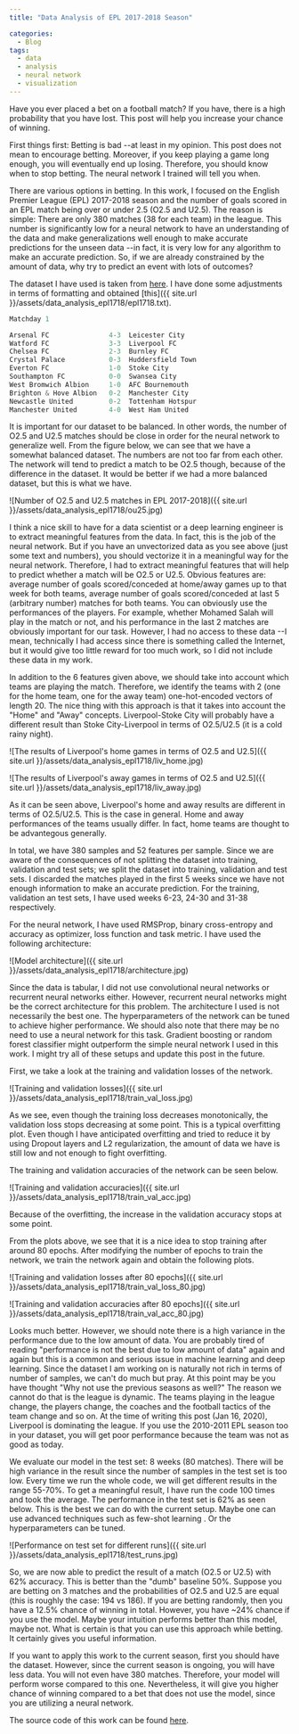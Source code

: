 ```yaml
---
title: "Data Analysis of EPL 2017-2018 Season"

categories:
  - Blog
tags:
  - data
  - analysis
  - neural network
  - visualization
---
```


Have you ever placed a bet on a football match? If you have, there is a high probability that you have lost. This post will help you increase your chance of winning.

First things first: Betting is bad --at least in my opinion. This post does not mean to encourage betting. Moreover, if you keep playing a game long enough, you will eventually end up losing. Therefore, you should know when to stop betting. The neural network I trained will tell you when.

There are various options in betting. In this work, I focused on the English Premier League (EPL) 2017-2018 season and the number of goals scored in an EPL match being over or under 2.5 (O2.5 and U2.5). The reason is simple: There are only 380 matches (38 for each team) in the league. This number is significantly low for a neural network to have an understanding of the data and make generalizations well enough to make accurate predictions for the unseen data --in fact, it is very low for any algorithm to make an accurate prediction. So, if we are already constrained by the amount of data, why try to predict an event with lots of outcomes?

The dataset I have used is taken from <a href="https://github.com/openfootball/england/tree/master/2017-18">here</a>. I have done some adjustments in terms of formatting and obtained [this]({{ site.url }}/assets/data_analysis_epl1718/epl1718.txt).

```python
Matchday 1

Arsenal FC               4-3  Leicester City
Watford FC               3-3  Liverpool FC
Chelsea FC               2-3  Burnley FC
Crystal Palace           0-3  Huddersfield Town
Everton FC               1-0  Stoke City
Southampton FC           0-0  Swansea City
West Bromwich Albion     1-0  AFC Bournemouth
Brighton & Hove Albion   0-2  Manchester City
Newcastle United         0-2  Tottenham Hotspur
Manchester United        4-0  West Ham United
```

It is important for our dataset to be balanced. In other words, the number of O2.5 and U2.5 matches should be close in order for the neural network to generalize well. From the figure below, we can see that we have a somewhat balanced dataset. The numbers are not too far from each other. The network will tend to predict a match to be O2.5 though, because of the difference in the dataset. It would be better if we had a more balanced dataset, but this is what we have.

![Number of O2.5 and U2.5 matches in EPL 2017-2018]({{ site.url }}/assets/data_analysis_epl1718/ou25.jpg)

I think a nice skill to have for a data scientist or a deep learning engineer is to extract meaningful features from the data. In fact, this is the job of the neural network. But if you have an unvectorized data as you see above (just some text and numbers), you should vectorize it in a meaningful way for the neural network. Therefore, I had to extract meaningful features that will help to predict whether a match will be O2.5 or U2.5. Obvious features are: average number of goals scored/conceded at home/away games up to that week for both teams, average number of goals scored/conceded at last 5 (arbitrary number) matches for both teams. You can obviously use the performances of the players. For example, whether Mohamed Salah will play in the match or not, and his performance in the last 2 matches are obviously important for our task. However, I had no access to these data --I mean, technically I had  access since there is something called the Internet, but it would give too little reward for too much work, so I did not include these data in my work.

In addition to the 6 features given above, we should take into account which teams are playing the match. Therefore, we identify the teams with 2 (one for the home team, one for the away team) one-hot-encoded vectors of length 20. The nice thing with this approach is that it takes into account the "Home" and "Away" concepts. Liverpool-Stoke City will probably have a different result than Stoke City-Liverpool in terms of O2.5/U2.5 (it is a cold rainy night).

![The results of Liverpool's home games in terms of O2.5 and U2.5]({{ site.url }}/assets/data_analysis_epl1718/liv_home.jpg)

![The results of Liverpool's away games in terms of O2.5 and U2.5]({{ site.url }}/assets/data_analysis_epl1718/liv_away.jpg)

As it can be seen above, Liverpool's home and away results are different in terms of O2.5/U2.5. This is the case in general. Home and away performances of the teams usually differ. In fact, home teams are thought to be advantegous generally.

In total, we have 380 samples and 52 features per sample. Since we are aware of the consequences of not splitting the dataset into training, validation and test sets; we split the dataset into training, validation and test sets. I discarded the matches played in the first 5 weeks since we have not enough information to make an accurate prediction. For the training, validation an test sets, I have used weeks 6-23, 24-30 and 31-38 respectively.

For the neural network, I have used RMSProp, binary cross-entropy and accuracy as optimizer, loss function and task metric. I have used the following architecture:

![Model architecture]({{ site.url }}/assets/data_analysis_epl1718/architecture.jpg)

Since the data is tabular, I did not use convolutional neural networks or recurrent neural networks either. However, recurrent neural networks might be the correct architecture for this problem. The architecture I used is not necessarily the best one. The hyperparameters of the network can be tuned to achieve higher performance. We should also note that there may be no need to use a neural network for this task. Gradient boosting or random forest classifier might outperform the simple neural network I used in this work. I might try all of these setups and update this post in the future.

First, we take a look at the training and validation losses of the network.

![Training and validation losses]({{ site.url }}/assets/data_analysis_epl1718/train_val_loss.jpg)

As we see, even though the training loss decreases monotonically, the validation loss stops decreasing at some point. This is a typical overfitting plot. Even though I have anticipated overfitting and tried to reduce it by using Dropout layers and L2 regularization, the amount of data we have is still low and not enough to fight overfitting.

The training and validation accuracies of the network can be seen below.

![Training and validation accuracies]({{ site.url }}/assets/data_analysis_epl1718/train_val_acc.jpg)

Because of the overfitting, the increase in the validation accuracy stops at some point.

From the plots above, we see that it is a nice idea to stop training after around 80 epochs. After modifying the number of epochs to train the network, we train the network again and obtain the following plots.

![Training and validation losses after 80 epochs]({{ site.url }}/assets/data_analysis_epl1718/train_val_loss_80.jpg)

![Training and validation accuracies after 80 epochs]({{ site.url }}/assets/data_analysis_epl1718/train_val_acc_80.jpg)

Looks much better. However, we should note there is a high variance in the performance due to the low amount of data. You are probably tired of reading "performance is not the best due to low amount of data" again and again but this is a common and serious issue in machine learning and deep learning. Since the dataset I am working on is naturally not rich in terms of number of samples, we can't do much but pray. At this point may be you have thought "Why not use the previous seasons as well?" The reason we cannot do that is the league is dynamic. The teams playing in the league change, the players change, the coaches and the football tactics of the team change and so on. At the time of writing this post (Jan 16, 2020), Liverpool is dominating the league. If you use the 2010-2011 EPL season too in your dataset, you will get poor performance because the team was not as good as today.

We evaluate our model in the test set: 8 weeks (80 matches). There will be high variance in the result since the number of samples in the test set is too low. Every time we run the whole code, we will get different results in the range 55-70%. To get a meaningful result, I have run the code 100 times and took the average. The performance in the test set is 62% as seen below. This is the best we can do with the current setup. Maybe one can use advanced techniques such as few-shot learning . Or the hyperparameters can be tuned.

![Performance on test set for different runs]({{ site.url }}/assets/data_analysis_epl1718/test_runs.jpg)

So, we are now able to predict the result of a match (O2.5 or U2.5) with 62% accuracy. This is better than the "dumb" baseline 50%. Suppose you are betting on 3 matches and the probabilities of O2.5 and U2.5 are equal (this is roughly the case: 194 vs 186). If you are betting randomly, then you have a 12.5% chance of winning in total. However, you have ~24% chance if you use the model. Maybe your intuition performs better than this model, maybe not. What is certain is that you can use this approach while betting. It certainly gives you useful information.

If you want to apply this work to the current season, first you should have the dataset. However, since the current season is ongoing, you will have less data. You will not even have 380 matches. Therefore, your model will perform worse compared to this one. Nevertheless, it will give you higher chance of winning compared to a bet that does not use the model, since you are utilizing a neural network.

The source code of this work can be found <a href="https://github.com/alperengormez/data-analysis-epl1718">here</a>.
